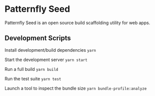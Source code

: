 # Patternfly Seed

Patternfly Seed is an open source build scaffolding utility for web apps.

## Development Scripts

Install development/build dependencies
`yarn`

Start the development server
`yarn start`

Run a full build
`yarn build`

Run the test suite
`yarn test`

Launch a tool to inspect the bundle size
`yarn bundle-profile:analyze`
